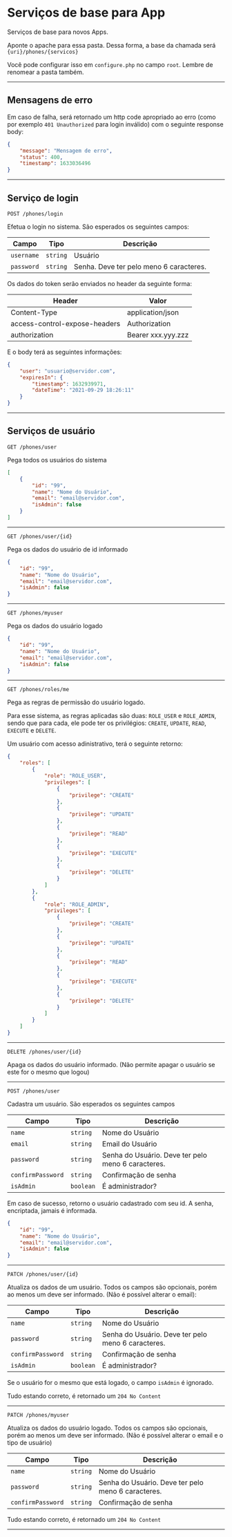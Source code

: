 # Serviços de base para App

Serviços de base para novos Apps.

Aponte o apache para essa pasta.
Dessa forma, a base da chamada será `{uri}/phones/{servicos}`

Você pode configurar isso em `configure.php` no campo `root`. Lembre de renomear a pasta também.

---

## Mensagens de erro

Em caso de falha, será retornado um http code apropriado ao erro
(como por exemplo `401 Unauthorized` para login inválido) com o seguinte response body:

```JSON
{
    "message": "Mensagem de erro",
    "status": 400,
    "timestamp": 1633036496
}
```

---

## Serviço de login

`POST /phones/login`

Efetua o login no sistema. São esperados os seguintes campos:

Campo | Tipo | Descrição
------- | ------- | -------
`username` | `string` | Usuário
`password` | `string` | Senha. Deve ter pelo meno 6 caracteres.

Os dados do token serão enviados no header da seguinte forma:

Header | Valor
------ | -------
Content-Type | application/json
access-control-expose-headers | Authorization
authorization | Bearer xxx.yyy.zzz

E o body terá as seguintes informações:

```JSON
{
    "user": "usuario@servidor.com",
    "expiresIn": {
        "timestamp": 1632939971,
        "dateTime": "2021-09-29 18:26:11"
    }
}
```

---

## Serviços de usuário

`GET /phones/user`

Pega todos os usuários do sistema

```JSON
[
    {
        "id": "99",
        "name": "Nome do Usuário",
        "email": "email@servidor.com",
        "isAdmin": false
    }
]
```

---

`GET /phones/user/{id}`

Pega os dados do usuário de id informado

```JSON
{
    "id": "99",
    "name": "Nome do Usuário",
    "email": "email@servidor.com",
    "isAdmin": false
}
```

---

`GET /phones/myuser`

Pega os dados do usuário logado

```JSON
{
    "id": "99",
    "name": "Nome do Usuário",
    "email": "email@servidor.com",
    "isAdmin": false
}
```

---

`GET /phones/roles/me`

Pega as regras de permissão do usuário logado.

Para esse sistema, as regras aplicadas são duas: `ROLE_USER` e `ROLE_ADMIN`, sendo que para cada, ele pode ter os privilégios:
`CREATE`, `UPDATE`, `READ`, `EXECUTE` e `DELETE`.

Um usuário com acesso adinistrativo, terá o seguinte retorno:

```JSON
{
    "roles": [
        {
            "role": "ROLE_USER",
            "privileges": [
                {
                    "privilege": "CREATE"
                },
                {
                    "privilege": "UPDATE"
                },
                {
                    "privilege": "READ"
                },
                {
                    "privilege": "EXECUTE"
                },
                {
                    "privilege": "DELETE"
                }
            ]
        },
        {
            "role": "ROLE_ADMIN",
            "privileges": [
                {
                    "privilege": "CREATE"
                },
                {
                    "privilege": "UPDATE"
                },
                {
                    "privilege": "READ"
                },
                {
                    "privilege": "EXECUTE"
                },
                {
                    "privilege": "DELETE"
                }
            ]
        }
    ]
}
```

---

`DELETE /phones/user/{id}`

Apaga os dados do usuário informado.
(Não permite apagar o usuário se este for o mesmo que logou)

---

`POST /phones/user`

Cadastra um usuário. São esperados os seguintes campos

Campo | Tipo | Descrição
------- | ------- | -------
`name` | `string` | Nome do Usuário
`email` | `string` | Email do Usuário
`password` | `string` | Senha do Usuário. Deve ter pelo meno 6 caracteres.
`confirmPassword` | `string` | Confirmação de senha
`isAdmin` | `boolean` | É administrador?

Em caso de sucesso, retorno o usuário cadastrado com seu id. A senha, encriptada, jamais é informada.

```JSON
{
    "id": "99",
    "name": "Nome do Usuário",
    "email": "email@servidor.com",
    "isAdmin": false
}
```

---

`PATCH /phones/user/{id}`

Atualiza os dados de um usuário. Todos os campos são opcionais, porém ao menos um deve ser informado.
(Não é possível alterar o email):

Campo | Tipo | Descrição
------- | ------- | -------
`name` | `string` | Nome do Usuário
`password` | `string` | Senha do Usuário. Deve ter pelo meno 6 caracteres.
`confirmPassword` | `string` | Confirmação de senha
`isAdmin` | `boolean` | É administrador?

Se o usuário for o mesmo que está logado, o campo `isAdmin` é ignorado.

Tudo estando correto, é retornado um `204 No Content`

---

`PATCH /phones/myuser`

Atualiza os dados do usuário logado. Todos os campos são opcionais, porém ao menos um deve ser informado.
(Não é possível alterar o email e o tipo de usuário)

Campo | Tipo | Descrição
------- | ------- | -------
`name` | `string` | Nome do Usuário
`password` | `string` | Senha do Usuário. Deve ter pelo meno 6 caracteres.
`confirmPassword` | `string` | Confirmação de senha

Tudo estando correto, é retornado um `204 No Content`

---
